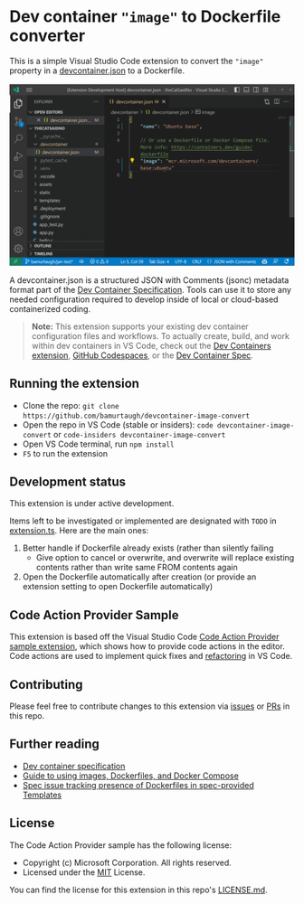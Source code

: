 # Dev container `"image"` to Dockerfile converter

This is a simple Visual Studio Code extension to convert the `"image"` property in a [devcontainer.json](https://containers.dev/implementors/json_reference/) to a Dockerfile.

![Demo gif of converting "image" to a Dockerfile](./media/image-demo.gif)

A devcontainer.json is a structured JSON with Comments (jsonc) metadata format part of the [Dev Container Specification](https://containers.dev/). Tools can use it to store any needed configuration required to develop inside of local or cloud-based containerized coding.

> **Note:** This extension supports your existing dev container configuration files and workflows. To actually create, build, and work within dev containers in VS Code, check out the [Dev Containers extension](https://marketplace.visualstudio.com/items?itemName=ms-vscode-remote.remote-containers), [GitHub Codespaces](https://marketplace.visualstudio.com/items?itemName=GitHub.codespaces), or the [Dev Container Spec](https://containers.dev/).

## Running the extension

- Clone the repo: `git clone https://github.com/bamurtaugh/devcontainer-image-convert`
- Open the repo in VS Code (stable or insiders): `code devcontainer-image-convert` or `code-insiders devcontainer-image-convert`
- Open VS Code terminal, run `npm install`
- `F5` to run the extension

## Development status

This extension is under active development. 

Items left to be investigated or implemented are designated with `TODO` in [extension.ts](./src/extension.ts). Here are the main ones:

1. Better handle if Dockerfile already exists (rather than silently failing
     - Give option to cancel or overwrite, and overwrite will replace existing contents rather than write same FROM contents again
2. Open the Dockerfile automatically after creation (or provide an extension setting to open Dockerfile automatically)

## Code Action Provider Sample

This extension is based off the Visual Studio Code [Code Action Provider sample extension](https://github.com/microsoft/vscode-extension-samples/tree/main/code-actions-sample), which shows how to provide code actions in the editor. Code actions are used to implement quick fixes and [refactoring](https://code.visualstudio.com/docs/editor/refactoring) in VS Code.

## Contributing

Please feel free to contribute changes to this extension via [issues](https://github.com/bamurtaugh/devcontainer-image-convert/issues) or [PRs](https://github.com/bamurtaugh/devcontainer-image-convert/pulls) in this repo.

## Further reading

- [Dev container specification](https://containers.dev/)
- [Guide to using images, Dockerfiles, and Docker Compose](https://containers.dev/guide/dockerfile)
- [Spec issue tracking presence of Dockerfiles in spec-provided Templates](https://github.com/devcontainers/templates/issues/135)

## License

The Code Action Provider sample has the following license:
- Copyright (c) Microsoft Corporation. All rights reserved.
- Licensed under the [MIT](https://github.com/microsoft/vscode-extension-samples/blob/main/LICENSE) License.

You can find the license for this extension in this repo's [LICENSE.md](./LICENSE.md).